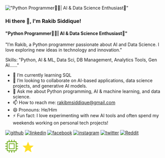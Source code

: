 !["Python Programmer👨‍💻| AI & Data Science Enthusiast🤖"](https://x.com/rakibmsiddique/header_photo)


### Hi there 👋, I'm Rakib Siddique!
#### "Python Programmer👨‍💻| AI & Data Science Enthusiast🤖"

"I’m Rakib, a Python programmer passionate about AI and Data Science. I love exploring new ideas in technology and innovation."

Skills: "Python, AI & ML, Data Sci, DB Management, Analytics Tools, Gen AI......"

- 🌱 I’m currently learning SQL 
- 👯 I’m looking to collaborate on AI-based applications, data science projects, and generative AI models. 
- 💬 Ask me about Python programming, AI & machine learning, and data science. 
- 📫 How to reach me: rakibmsiddique@gmail.com 
- 😄 Pronouns: He/Him 
- ⚡ Fun fact: I love experimenting with new AI tools and often spend my weekends working on personal tech projects! 


[<img src='https://cdn.jsdelivr.net/npm/simple-icons@3.0.1/icons/github.svg' alt='github' height='40'>](https://github.com/rakibmsiddique)  [<img src='https://cdn.jsdelivr.net/npm/simple-icons@3.0.1/icons/linkedin.svg' alt='linkedin' height='40'>](https://www.linkedin.com/in/rakibmsiddique/)  [<img src='https://cdn.jsdelivr.net/npm/simple-icons@3.0.1/icons/facebook.svg' alt='facebook' height='40'>](https://www.facebook.com/rakibmsiddique)  [<img src='https://cdn.jsdelivr.net/npm/simple-icons@3.0.1/icons/instagram.svg' alt='instagram' height='40'>](https://www.instagram.com/rakibmsiddique/)  [<img src='https://cdn.jsdelivr.net/npm/simple-icons@3.0.1/icons/twitter.svg' alt='twitter' height='40'>](https://twitter.com/rakibmsiddique)  [<img src='https://cdn.jsdelivr.net/npm/simple-icons@3.0.1/icons/reddit.svg' alt='Reddit' height='40'>](https://www.reddit.com/user/rakibmsiddique)  

<a href='https://docs.github.com/en/developers'><img src='https://raw.githubusercontent.com/acervenky/animated-github-badges/master/assets/devbadge.gif' width='40' height='40'></a> <a href='https://stars.github.com/'><img src='https://raw.githubusercontent.com/acervenky/animated-github-badges/master/assets/starbadge.gif' width='35' height='35'></a> 

